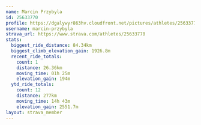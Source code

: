 ```yaml
---
name: Marcin Przybyla
id: 25633770
profile: https://dgalywyr863hv.cloudfront.net/pictures/athletes/25633770/12947173/2/large.jpg
username: marcin-przybyla
strava_url: https://www.strava.com/athletes/25633770
stats:
  biggest_ride_distance: 84.34km
  biggest_climb_elevation_gain: 1926.8m
  recent_ride_totals:
    count: 1
    distance: 26.36km
    moving_time: 01h 25m
    elevation_gain: 194m
  ytd_ride_totals:
    count: 12
    distance: 277km
    moving_time: 14h 43m
    elevation_gain: 2551.7m
layout: strava_member
--- 
```

